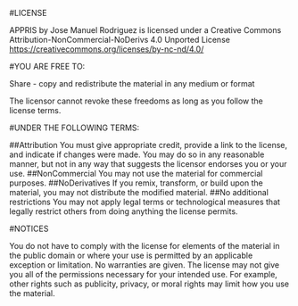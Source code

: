 #LICENSE

APPRIS by Jose Manuel Rodriguez is licensed under a Creative Commons Attribution-NonCommercial-NoDerivs 4.0 Unported License
https://creativecommons.org/licenses/by-nc-nd/4.0/


#YOU ARE FREE TO:

Share - copy and redistribute the material in any medium or format

The licensor cannot revoke these freedoms as long as you follow the license terms.

#UNDER THE FOLLOWING TERMS:

##Attribution
	You must give appropriate credit, provide a link to the license, and indicate if changes were made. You may do so in any reasonable manner, but not in any way that suggests the licensor endorses you or your use.
##NonCommercial
	You may not use the material for commercial purposes.
##NoDerivatives
	If you remix, transform, or build upon the material, you may not distribute the modified material.
##No additional restrictions
	You may not apply legal terms or technological measures that legally restrict others from doing anything the license permits.

#NOTICES

You do not have to comply with the license for elements of the material in the public domain or where your use is permitted by an applicable exception or limitation.
No warranties are given. The license may not give you all of the permissions necessary for your intended use. For example, other rights such as publicity, privacy, or moral rights may limit how you use the material.
